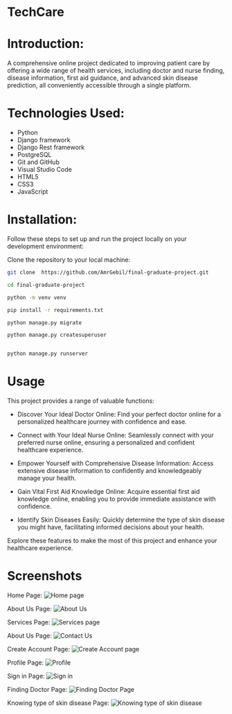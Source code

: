 # TechCare
# Introduction:
A comprehensive online project dedicated to improving patient care by offering a wide range of health services, including doctor and nurse finding, disease information, first aid guidance, and advanced skin disease prediction, all conveniently accessible through a single platform.
# Technologies Used:
- Python
- Django framework
- Django Rest framework
- PostgreSQL
- Git and GitHub
- Visual Studio Code
- HTML5
- CSS3
- JavaScript

# Installation:

Follow these steps to set up and run the project locally on your development environment:

 Clone the repository to your local machine:

   ```bash
   git clone  https://github.com/AmrGebil/final-graduate-project.git

   cd final-graduate-project

   python -m venv venv

   pip install -r requirements.txt

   python manage.py migrate

   python manage.py createsuperuser


   python manage.py runserver
```


# Usage

This project provides a range of valuable functions:

- Discover Your Ideal Doctor Online: Find your perfect doctor online for a personalized healthcare journey with confidence and ease.

- Connect with Your Ideal Nurse Online: Seamlessly connect with your preferred nurse online, ensuring a personalized and confident healthcare experience.

- Empower Yourself with Comprehensive Disease Information: Access extensive disease information to confidently and knowledgeably manage your health.

- Gain Vital First Aid Knowledge Online: Acquire essential first aid knowledge online, enabling you to provide immediate assistance with confidence.

- Identify Skin Diseases Easily: Quickly determine the type of skin disease you might have, facilitating informed decisions about your health.

Explore these features to make the most of this project and enhance your healthcare experience.

# Screenshots
Home Page:
![Home page ](images/2.PNG)

About Us Page:
![About Us  ](images/3.PNG)

Services Page:
![Services page ](images/4.PNG)

About Us Page:
![Contact Us  ](images/5.PNG)

Create Account Page:
![Create Account page ](images/6.PNG)

Profile Page:
![Profile  ](images/8.PNG)

Sign in Page:
![Sign in  ](images/9.PNG)

Finding Doctor Page:
![Finding Doctor Page  ](images/12.PNG)

Knowing type of skin disease Page:
![Knowing type of skin disease  ](images/13.PNG)








